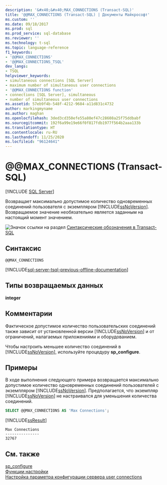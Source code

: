 ```yaml
---
description: '&#x40;&#x40;MAX_CONNECTIONS (Transact-SQL)'
title: '@@MAX_CONNECTIONS (Transact-SQL) | Документы Майкрософт'
ms.custom: ''
ms.date: 09/18/2017
ms.prod: sql
ms.prod_service: sql-database
ms.reviewer: ''
ms.technology: t-sql
ms.topic: language-reference
f1_keywords:
- '@@MAX_CONNECTIONS'
- '@@MAX_CONNECTIONS_TSQL'
dev_langs:
- TSQL
helpviewer_keywords:
- simultaneous connections [SQL Server]
- maximum number of simultaneous user connections
- '@@MAX_CONNECTIONS function'
- connections [SQL Server], simultaneous
- number of simultaneous user connections
ms.assetid: 57eb9f4b-548f-4212-9684-a11d831c4732
author: markingmyname
ms.author: maghan
ms.openlocfilehash: 3ded3cd350efe55a80ef47c28608a25f75ddbabf
ms.sourcegitcommit: 192f6a99e19e66f0f817fdb1977f564b2aaa133b
ms.translationtype: HT
ms.contentlocale: ru-RU
ms.lasthandoff: 11/25/2020
ms.locfileid: "96124641"
---
```

# <a name="x40x40max_connections-transact-sql"></a>&#x40;&#x40;MAX_CONNECTIONS (Transact-SQL)
[!INCLUDE [SQL Server](../../includes/applies-to-version/sqlserver.md)]

  Возвращает максимально допустимое количество одновременных соединений пользователя с экземпляром [!INCLUDE[ssNoVersion](../../includes/ssnoversion-md.md)]. Возвращаемое значение необязательно является заданным на настоящий момент значением.  
  
 ![Значок ссылки на раздел](../../database-engine/configure-windows/media/topic-link.gif "Значок ссылки на раздел") [Синтаксические обозначения в Transact-SQL](../../t-sql/language-elements/transact-sql-syntax-conventions-transact-sql.md)  
  
## <a name="syntax"></a>Синтаксис  
  
```syntaxsql  
@@MAX_CONNECTIONS  
```  
  
[!INCLUDE[sql-server-tsql-previous-offline-documentation](../../includes/sql-server-tsql-previous-offline-documentation.md)]

## <a name="return-types"></a>Типы возвращаемых данных
 **integer**  
  
## <a name="remarks"></a>Комментарии  
 Фактическое допустимое количество пользовательских соединений также зависит от установленной версии [!INCLUDE[ssNoVersion](../../includes/ssnoversion-md.md)] и от ограничений, налагаемых приложениями и оборудованием.  
  
 Чтобы настроить меньшее количество соединений в [!INCLUDE[ssNoVersion](../../includes/ssnoversion-md.md)], используйте процедуру **sp_configure**.  
  
## <a name="examples"></a>Примеры  
 В ходе выполнения следующего примера возвращается максимально допустимое количество одновременных соединений пользователей с экземпляром [!INCLUDE[ssNoVersion](../../includes/ssnoversion-md.md)]. Предполагается, что экземпляр [!INCLUDE[ssNoVersion](../../includes/ssnoversion-md.md)] не настраивался для уменьшения количества соединений.  
  
```sql 
SELECT @@MAX_CONNECTIONS AS 'Max Connections';  
```  
  
 [!INCLUDE[ssResult](../../includes/ssresult-md.md)]  
  
```  
Max Connections  
---------------  
32767            
```  
  
## <a name="see-also"></a>См. также  
 [sp_configure](../../relational-databases/system-stored-procedures/sp-configure-transact-sql.md)   
 [Функции настройки](../../t-sql/functions/configuration-functions-transact-sql.md)   
 [Настройка параметра конфигурации сервера user connections](../../database-engine/configure-windows/configure-the-user-connections-server-configuration-option.md)  
  
  
